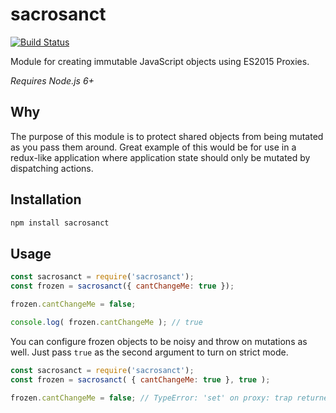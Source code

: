 # sacrosanct

[![Build Status](https://travis-ci.org/spmurrayzzz/sacrosanct.png?branch=master)](https://travis-ci.org/spmurrayzzz/sacrosanct)

Module for creating immutable JavaScript objects using ES2015 Proxies.

*Requires Node.js 6+*

## Why

The purpose of this module is to protect shared objects from being mutated
as you pass them around. Great example of this would be for use in a redux-like
application where application state should only be mutated by dispatching
actions.

## Installation

```bash
npm install sacrosanct
```

## Usage

```js
const sacrosanct = require('sacrosanct');
const frozen = sacrosanct({ cantChangeMe: true });

frozen.cantChangeMe = false;

console.log( frozen.cantChangeMe ); // true
```

You can configure frozen objects to be noisy and throw on mutations as well.
Just pass `true` as the second argument to turn on strict mode.

```js
const sacrosanct = require('sacrosanct');
const frozen = sacrosanct( { cantChangeMe: true }, true );

frozen.cantChangeMe = false; // TypeError: 'set' on proxy: trap returned falsish for property 'cantChangeMe'
```
